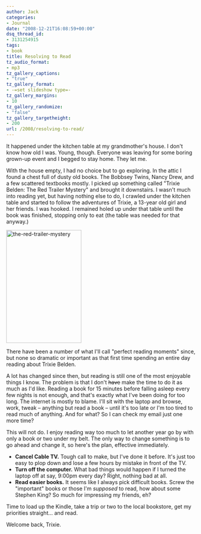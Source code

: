 ```yaml
---
author: Jack
categories:
- Journal
date: "2008-12-21T16:08:59+00:00"
dsq_thread_id:
- 3131254915
tags:
- book
title: Resolving to Read
tz_audio_format:
- mp3
tz_gallery_captions:
- "true"
tz_gallery_format:
- -=set slideshow type=-
tz_gallery_margins:
- 10
tz_gallery_randomize:
- "false"
tz_gallery_targetheight:
- 200
url: /2008/resolving-to-read/
---
```


It happened under the kitchen table at my grandmother's house. I don't know how old I was. Young, though. Everyone was leaving for some boring grown-up event and I begged to stay home. They let me.

With the house empty, I had no choice but to go exploring. In the attic I found a chest full of dusty old books. The Bobbsey Twins, Nancy Drew, and a few scattered textbooks mostly. I picked up something called "Trixie Belden: The Red Trailer Mystery" and brought it downstairs. I wasn't much into reading yet, but having nothing else to do, I crawled under the kitchen table and started to follow the adventures of Trixie, a 13-year old girl and her friends. I was hooked. I remained holed up under that table until the book was finished, stopping only to eat (the table was needed for that anyway.)

<img class="aligncenter size-full wp-image-2806" title="the-red-trailer-mystery" src="/files//the-red-trailer-mystery.jpg" alt="the-red-trailer-mystery" width="200" height="301" />

There have been a number of what I'll call "perfect reading moments" since, but none so dramatic or important as that first time spending an entire day reading about Trixie Belden.

A lot has changed since then, but reading is still one of the most enjoyable things I know. The problem is that I don't <del datetime="2008-12-21T15:58:48+00:00">have</del> make the time to do it as much as I'd like. Reading a book for 15 minutes before falling asleep every few nights is not enough, and that's exactly what I've been doing for too long. The internet is mostly to blame. I'll sit with the laptop and browse, work, tweak &#8211; anything but read a book &#8211; until it's too late or I'm too tired to read much of anything. And for what? So I can check my email just one more time?

This will not do. I enjoy reading way too much to let another year go by with only a book or two under my belt. The only way to change something is to go ahead and change it, so here's the plan, effective immediately.

  * **Cancel Cable TV.** Tough call to make, but I've done it before. It's just too easy to plop down and lose a few hours by mistake in front of the TV.
  * **Turn off the computer.** What bad things would happen if I turned the laptop off at say, 9:00pm every day? Right, nothing bad at all.
  * **Read easier books.** It seems like I always pick difficult books. Screw the "important" books or those I'm _supposed_ to read, how about some Stephen King? So much for impressing my friends, eh?

Time to load up the Kindle, take a trip or two to the local bookstore, get my priorities straight&#8230; and read.

Welcome back, Trixie.
